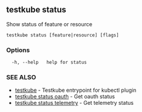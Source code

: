 ## testkube status

Show status of feature or resource

```
testkube status [feature|resource] [flags]
```

### Options

```
  -h, --help   help for status
```

### SEE ALSO

* [testkube](testkube.md)	 - Testkube entrypoint for kubectl plugin
* [testkube status oauth](testkube_status_oauth.md)	 - Get oauth status
* [testkube status telemetry](testkube_status_telemetry.md)	 - Get telemetry status


